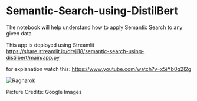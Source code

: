 # Semantic-Search-using-DistilBert

The notebook will help understand how to apply Semantic Search to any given data

This app is deployed using Streamlit https://share.streamlit.io/dreji18/semantic-search-using-distilbert/main/app.py

for explanation watch this: https://www.youtube.com/watch?v=x5iYb0q2l2g

![Ragnarok](https://wallpapercave.com/wp/wp2497187.jpg)

Picture Credits: Google Images
